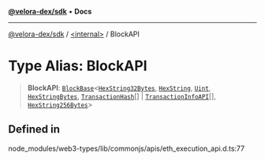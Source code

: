 [**@velora-dex/sdk**](../../README.md) • **Docs**

***

[@velora-dex/sdk](../../globals.md) / [\<internal\>](../README.md) / BlockAPI

# Type Alias: BlockAPI

> **BlockAPI**: [`BlockBase`](../namespaces/Users_andriishymkiv_paraswap_paraswap-sdk_node_modules_web3-types_lib_commonjs_index/interfaces/BlockBase.md)\<[`HexString32Bytes`](HexString32Bytes.md), [`HexString`](HexString.md), [`Uint`](Uint.md), [`HexStringBytes`](HexStringBytes.md), [`TransactionHash`](../namespaces/Users_andriishymkiv_paraswap_paraswap-sdk_node_modules_web3-types_lib_commonjs_index/type-aliases/TransactionHash.md)[] \| [`TransactionInfoAPI`](TransactionInfoAPI.md)[], [`HexString256Bytes`](HexString256Bytes.md)\>

## Defined in

node\_modules/web3-types/lib/commonjs/apis/eth\_execution\_api.d.ts:77
